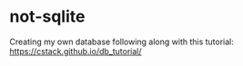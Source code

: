 # not-sqlite
Creating my own database following along with this tutorial: https://cstack.github.io/db_tutorial/
